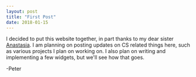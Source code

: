 ```yaml
---
layout: post
title: "First Post"
date: 2018-01-15
---
```


I decided to put this website together, in part thanks to my dear sister [Anastasia](http://github.com/areinhardt14).
I am planning on posting updates on CS related things here, such as various projects I plan on working on. I also plan on
writing and implementing a few widgets, but we'll see how that goes.

-Peter
